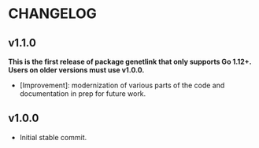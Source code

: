# CHANGELOG

## v1.1.0

**This is the first release of package genetlink that only supports Go 1.12+.
Users on older versions must use v1.0.0.**

- [Improvement]: modernization of various parts of the code and documentation in
  prep for future work.

## v1.0.0

- Initial stable commit.
